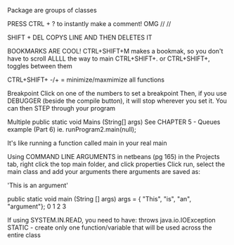 
Package are groups of classes

PRESS CTRL + ? to instantly make a comment! OMG
//
//



SHIFT + DEL COPYS LINE AND THEN DELETES IT




BOOKMARKS ARE COOL!
CTRL+SHIFT+M makes a bookmak, so you don't have to scroll ALLLL the way to main
CTRL+SHIFT+. or CTRL+SHIFT+, toggles between them



CTRL+SHIFT+ -/+ = minimize/maxmimize all functions


Breakpoint
Click on one of the numbers to set a breakpoint
Then, if you use DEBUGGER (beside the compile button), it will stop wherever you set it.
You can then STEP through your program






Multiple public static void Mains (String[] args)
See CHAPTER 5 - Queues example (Part 6)
ie. 
runProgram2.main(null);

It's like running a function called main in your real main





Using COMMAND LINE ARGUMENTS in netbeans  (pg 165)
in the Projects tab, right click the top main folder, and click properties
Click run, select the main class and add your arguments there
arguments are saved as:

'This is an argument'

public static void main (String [] args)
args = { "This", "is", "an", "argument"};
           0       1    2       3
           
           
           
           
If using SYSTEM.IN.READ, you need to have: throws java.io.IOException 
STATIC - create only one function/variable that will be used across the entire class
